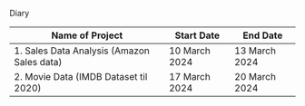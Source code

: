 Diary
 
| Name of Project                          | Start Date    |End Date         |
|------------------------------------------|---------------|-----------------|
|1. Sales Data Analysis (Amazon Sales data)| 10 March 2024 |  13 March 2024  |
|2. Movie Data (IMDB Dataset til 2020)     | 17 March 2024 |  20 March 2024  |
